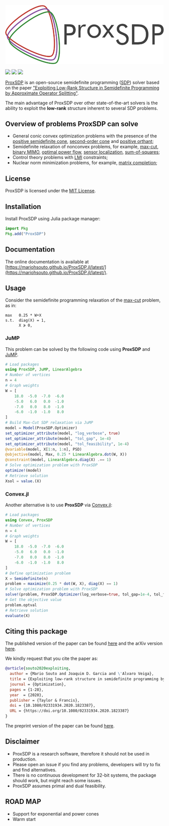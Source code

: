 <img src="https://raw.githubusercontent.com/mariohsouto/ProxSDP_aux/19f261a912e29c77cb68ee2957a5b41128824f22/logo_proxSDP.png" alt="logo"/>

[![](https://github.com/mariohsouto/ProxSDP.jl/workflows/CI/badge.svg?branch=master)](https://github.com/mariohsouto/ProxSDP.jl/actions?query=workflow%3ACI)
[![](http://codecov.io/github/mariohsouto/ProxSDP.jl/coverage.svg?branch=master)](http://codecov.io/github/mariohsouto/ProxSDP.jl?branch=master)
[![](https://img.shields.io/badge/docs-latest-blue.svg)](https://mariohsouto.github.io/ProxSDP.jl/latest/)

[ProxSDP](https://github.com/mariohsouto/ProxSDP.jl) is an open-source
semidefinite programming ([SDP](https://en.wikipedia.org/wiki/Semidefinite_programming))
solver based on the paper ["Exploiting Low-Rank Structure in Semidefinite Programming by Approximate Operator Splitting"](https://arxiv.org/abs/1810.05231).

The main advantage of ProxSDP over other state-of-the-art solvers is the ability
to exploit the **low-rank** structure inherent to several SDP problems.

## Overview of problems ProxSDP can solve

 * General conic convex optimization problems with the presence of the
   [positive semidefinite cone](https://web.stanford.edu/~boyd/papers/pdf/semidef_prog.pdf),
   [second-order cone](https://web.stanford.edu/~boyd/papers/pdf/socp.pdf) and
   [positive orthant](https://www.math.ucla.edu/~tom/LP.pdf);
 * Semidefinite relaxation of nonconvex problems, for example,
   [max-cut](http://www-math.mit.edu/~goemans/PAPERS/maxcut-jacm.pdf),
   [binary MIMO](https://arxiv.org/pdf/cs/0606083.pdf),
   [optimal power flow](http://authorstest.library.caltech.edu/141/1/TPS_OPF_2_tech.pdf),
   [sensor localization](https://web.stanford.edu/~boyd/papers/pdf/sensor_selection.pdf),
   [sum-of-squares](https://en.wikipedia.org/wiki/Sum-of-squares_optimization);
 * Control theory problems with [LMI](https://en.wikipedia.org/wiki/Linear_matrix_inequality)
   constraints;
 * Nuclear norm minimization problems, for example,
   [matrix completion](https://statweb.stanford.edu/~candes/papers/MatrixCompletion.pdf);

## License

ProxSDP is licensed under the [MIT License](https://github.com/mariohsouto/ProxSDP.jl/blob/master/LICENSE).

## Installation

Install ProxSDP using Julia package manager:
```julia
import Pkg
Pkg.add("ProxSDP")
```

## Documentation

The online documentation is available at [https://mariohsouto.github.io/ProxSDP.jl/latest/](https://mariohsouto.github.io/ProxSDP.jl/latest/).

## Usage

Consider the semidefinite programming relaxation of the
[max-cut](http://www-math.mit.edu/~goemans/PAPERS/maxcut-jacm.pdf) problem, as
in:
```
max   0.25 * W•X
s.t.  diag(X) = 1,
      X ≽ 0,
```

### JuMP

This problem can be solved by the following code using **ProxSDP** and
[JuMP](https://github.com/JuliaOpt/JuMP.jl).
```julia
# Load packages
using ProxSDP, JuMP, LinearAlgebra
# Number of vertices
n = 4
# Graph weights
W = [
    18.0  -5.0  -7.0  -6.0
    -5.0   6.0   0.0  -1.0
    -7.0   0.0   8.0  -1.0
    -6.0  -1.0  -1.0   8.0
]
# Build Max-Cut SDP relaxation via JuMP
model = Model(ProxSDP.Optimizer)
set_optimizer_attribute(model, "log_verbose", true)
set_optimizer_attribute(model, "tol_gap", 1e-4)
set_optimizer_attribute(model, "tol_feasibility", 1e-4)
@variable(model, X[1:n, 1:n], PSD)
@objective(model, Max, 0.25 * LinearAlgebra.dot(W, X))
@constraint(model, LinearAlgebra.diag(X) .== 1)
# Solve optimization problem with ProxSDP
optimize!(model)
# Retrieve solution
Xsol = value.(X)
```

### Convex.jl

Another alternative is to use **ProxSDP** via
[Convex.jl](https://github.com/jump-dev/Convex.jl):
```julia
# Load packages
using Convex, ProxSDP
# Number of vertices
n = 4
# Graph weights
W = [
    18.0  -5.0  -7.0  -6.0
    -5.0   6.0   0.0  -1.0
    -7.0   0.0   8.0  -1.0
    -6.0  -1.0  -1.0   8.0
]
# Define optimization problem
X = Semidefinite(n)
problem = maximize(0.25 * dot(W, X), diag(X) == 1)
# Solve optimization problem with ProxSDP
solve!(problem, ProxSDP.Optimizer(log_verbose=true, tol_gap=1e-4, tol_feasibility=1e-4))
# Get the objective value
problem.optval
# Retrieve solution
evaluate(X)
```

## Citing this package

The published version of the paper can be found [here](https://doi.org/10.1080/02331934.2020.1823387)
and the arXiv version [here](https://arxiv.org/pdf/1810.05231.pdf).

We kindly request that you cite the paper as:
```bibtex
@article{souto2020exploiting,
  author = {Mario Souto and Joaquim D. Garcia and \'Alvaro Veiga},
  title = {Exploiting low-rank structure in semidefinite programming by approximate operator splitting},
  journal = {Optimization},
  pages = {1-28},
  year  = {2020},
  publisher = {Taylor & Francis},
  doi = {10.1080/02331934.2020.1823387},
  URL = {https://doi.org/10.1080/02331934.2020.1823387}
}
```

The preprint version of the paper can be found [here](https://arxiv.org/abs/1810.05231).

## Disclaimer

 * ProxSDP is a research software, therefore it should not be used in production.
 * Please open an issue if you find any problems, developers will try to fix and
   find alternatives.
 * There is no continuous development for 32-bit systems, the package should
   work, but might reach some issues.
 * ProxSDP assumes primal and dual feasibility.

## ROAD MAP

 * Support for exponential and power cones
 * Warm start

